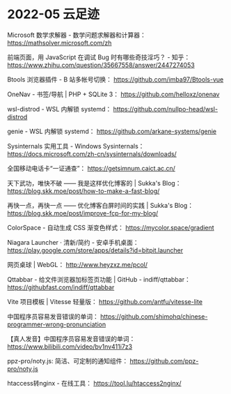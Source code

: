 # 2022-05 云足迹

Microsoft 数学求解器 - 数学问题求解器和计算器：
https://mathsolver.microsoft.com/zh

前端页面，用 JavaScript 在调试 Bug 时有哪些奇技淫巧？ - 知乎：
https://www.zhihu.com/question/35667558/answer/2447274053

Btools 浏览器插件 - B 站多帐号切换：
https://github.com/imba97/Btools-vue

OneNav - 书签/导航 | PHP + SQLite 3：
https://github.com/helloxz/onenav

wsl-distrod - WSL 内解锁 systemd：
https://github.com/nullpo-head/wsl-distrod

genie - WSL 内解锁 systemd：
https://github.com/arkane-systems/genie

Sysinternals 实用工具 - Windows Sysinternals：
https://docs.microsoft.com/zh-cn/sysinternals/downloads/

全国移动电话卡“一证通查”：
https://getsimnum.caict.ac.cn/

天下武功，唯快不破 —— 我是这样优化博客的 | Sukka's Blog：
https://blog.skk.moe/post/how-to-make-a-fast-blog/

再快一点，再快一点 —— 优化博客白屏时间的实践 | Sukka's Blog：
https://blog.skk.moe/post/improve-fcp-for-my-blog/

ColorSpace - 自动生成 CSS 渐变色样式：
https://mycolor.space/gradient

Niagara Launcher ‧ 清新/简约 - 安卓手机桌面：
https://play.google.com/store/apps/details?id=bitpit.launcher

网页桌球 | WebGL：
http://www.heyzxz.me/pcol/

Qttabbar - 给文件浏览器加标签页功能 | GitHub - indiff/qttabbar：
https://githubfast.com/indiff/qttabbar

Vite 项目模板 | Vitesse 轻量版：
https://github.com/antfu/vitesse-lite

中国程序员容易发音错误的单词：
https://github.com/shimohq/chinese-programmer-wrong-pronunciation

【真人发音】中国程序员容易发音错误的单词：
https://www.bilibili.com/video/bv1nv411i7z3

ppz-pro/noty.js: 简洁、可定制的通知组件：
https://github.com/ppz-pro/noty.js

htaccess转nginx - 在线工具：
https://tool.lu/htaccess2nginx/


